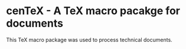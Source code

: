 # cenTeX - A TeX macro pacakge for documents

This TeX macro package was used to process technical documents.
